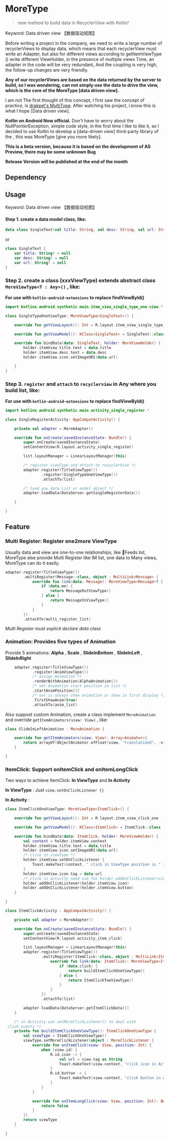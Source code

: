 # MoreType

> new method to build data in RecyclerView with Kotlin!

Keyword: Data driven view 【数据驱动视图】

Before writing a project in the company, we need to write a large number of recyclerViews to display data, which means that each recyclerView must write an Adapter, but also for different views according to getItemViewType () write different ViewHolder, in the presence of multiple views Time, an adapter in the code will be very redundant, And the coupling is very high, the follow-up changes are very friendly. 

**Any of our recyclerViews are based on the data returned by the server to build, so I was wondering, can not simply use the data to drive the view, which is the core of the MoreType [data driven view].**

I am not The first thought of this concept, I first saw the concept of practice, is [drakeet's MultiType](https://github.com/drakeet/MultiType). After watching his project, i know this is what I hope [Data driven view]. 

**Kotlin on Android Now official.** Don't have to worry about the NullPointerException, simple code style, in the first time I like to like it, so I decided to use Kotlin to develop a [data-driven view] third-party library  of the , this was MoreType [give you more likely].

**This is a beta version, because it is based on the development of AS Preview, there may be some unknown Bug**

**Release Version will be published at the end of the month**

## Dependency

## Usage

Keyword: Data driven view 【数据驱动视图】

#### Step 1. create a data model class, like:
```kotlin
data class SingleText(val title: String, val desc: String, val url: String)
```
or
```kotlin
class SingleText {
    var title: String? = null
    var desc: String? = null
    var url: String? = null
}
```

### Step 2. create a class (xxxViewType) extends abstract class `MoreViewType<T : Any>()` , like:

**For use with `kotlin-android-extensions` to replace findViewById()**

```kotlin
import kotlinx.android.synthetic.main.item_view_single_type_one.view.*

class SingleTypeOneViewType: MoreViewType<SingleText>() {

    override fun getViewLayout(): Int = R.layout.item_view_single_type_one

    override fun getViewModel(): KClass<SingleText> = SingleText::class

    override fun bindData(data: SingleText, holder: MoreViewHolder) {
        holder.itemView.title.text = data.title
        holder.itemView.desc.text = data.desc
        holder.itemView.icon.setImageURI(data.url)

    }
}
```

### Step 3. `register` and `attach` to `recyclerview` in Any where you build list, like:

**For use with `kotlin-android-extensions` to replace findViewById()**

```kotlin
import kotlinx.android.synthetic.main.activity_single_register.*

class SingleRegisterActivity: AppCompatActivity() {

    private val adapter = MoreAdapter()

    override fun onCreate(savedInstanceState: Bundle?) {
        super.onCreate(savedInstanceState)
        setContentView(R.layout.activity_single_register)

        list.layoutManager = LinearLayoutManager(this)

        /* register viewType and attach to recyclerView */
        adapter.register(TitleViewType())
                .register(SingleTypeOneViewType())
                .attachTo(list)

        /* load any data List or model object */
        adapter.loadData(DataServer.getSingleRegisterData())

    }

}
```

## Feature
### Multi Register: Register one2more ViewType

Usually data and view are one-to-one relationships, like Feeds list, MoreType alse provide Multi Register like IM list, one data to Many views, MoreType can do it easily.

```kotlin
adapter.register(TitleViewType())
        .multiRegister(Message::class, object : MultiLink<Message> {
            override fun link(data: Message): MoreViewType<Message>? {
                if (data.me) {
                    return MessageOutViewType()
                } else {
                    return MessageInViewType()
                }
            }
        })
        .attachTo(multi_register_list)
```
*Multi Register must explicit declare data class*


### Animation: Provides five types of Animation

Provide 5 animations: **Alpha** , **Scale** , **SlideInBottom** , **SlideInLeft** , **SlideInRight**

```Kotlin
    adapter.register(TitleViewType())
            .register(AnimViewType())
            /* assign Animation */
            .renderWithAnimation(AlphaAnimation())
            /* set Animation start position in list */
            .startAnimPosition(1)
            /* set is always show animation or show in first display */
            .firstShowAnim(true)
            .attachTo(anim_list)
```

Also suppost custom Animation, create a class implement `MoreAnimation` and override `getItemAnimators(view: View)` , like:
```kotlin
class SlideInLeftAnimation : MoreAnimation {

    override fun getItemAnimators(view: View): Array<Animator>{
        return arrayOf(ObjectAnimator.ofFloat(view, "translationX", -view.rootView.width.toFloat(), 0f))
    }

}
```

### ItemClick: Support onItemClick and onItemLongClick

Two ways to achieve ItemClick: **In ViewType** and **In Activity**

**In ViewType** : Just `view.setOnClickListener {}` 

**In Activity** : 
```kotlin
class ItemClickOneViewType: MoreViewType<ItemClick>() {

    override fun getViewLayout(): Int = R.layout.item_view_click_one

    override fun getViewModel(): KClass<ItemClick> = ItemClick::class

    override fun bindData(data: ItemClick, holder: MoreViewHolder) {
        val context = holder.itemView.context
        holder.itemView.title.text = data.title
        holder.itemView.icon.setImageURI(data.url)
        /* click in viewType */
        holder.itemView.setOnClickListener {
            Toast.makeText(context, " click in ViewType position is " + holder.layoutPosition.toString(), Toast.LENGTH_SHORT).show()
        }
        holder.itemView.icon.tag = data.url
        /* click in activity need use fun holder.addOnClickListener(view: View) or holder.addOnClickListener(viewId: Int)*/
        holder.addOnClickListener(holder.itemView.icon)
        holder.addOnClickListener(holder.itemView.button)
    }

}

class ItemClickActivity : AppCompatActivity() {

    private val adapter = MoreAdapter()

    override fun onCreate(savedInstanceState: Bundle?) {
        super.onCreate(savedInstanceState)
        setContentView(R.layout.activity_item_click)

        list.layoutManager = LinearLayoutManager(this)
        adapter.register(TitleViewType())
                .multiRegister(ItemClick::class, object : MultiLink<ItemClick> {
                    override fun link(data: ItemClick): MoreViewType<ItemClick>? {
                        if (data.click) {
                            return buildItemClickOneViewType()
                        } else {
                            return ItemClickTwoViewType()
                        }
                    }
                })
                .attachTo(list)

        adapter.loadData(DataServer.getItemClickData())
    }

    /* in Activity use setMoreClickListener() to deal with
 click events */
    private fun buildItemClickOneViewType(): ItemClickOneViewType {
        val viewType = ItemClickOneViewType()
        viewType.setMoreClickListener(object : MoreClickListener {
            override fun onItemClick(view: View, position: Int) {
                when (view.id) {
                    R.id.icon -> {
                        val url = view.tag as String
                        Toast.makeText(view.context, "click icon in Activity icon url is " + url, Toast.LENGTH_SHORT).show()
                    }
                    R.id.button -> {
                        Toast.makeText(view.context, "click button in Activity position is " + position.toString(), Toast.LENGTH_SHORT).show()
                    }
                }
            }

            override fun onItemLongClick(view: View, position: Int): Boolean {
                return false
            }
        })
        return viewType
    }

}
```






